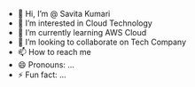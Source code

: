 - 👋 Hi, I’m @ Savita Kumari 
- 👀 I’m interested in Cloud Technology
- 🌱 I’m currently learning AWS Cloud
- 💞️ I’m looking to collaborate on Tech Company
- 📫 How to reach me 
- 😄 Pronouns: ...
- ⚡ Fun fact: ...

<!---
Savita231208/Savita231208 is a ✨ special ✨ repository because its `README.md` (this file) appears on your GitHub profile.
You can click the Preview link to take a look at your changes.
--->
